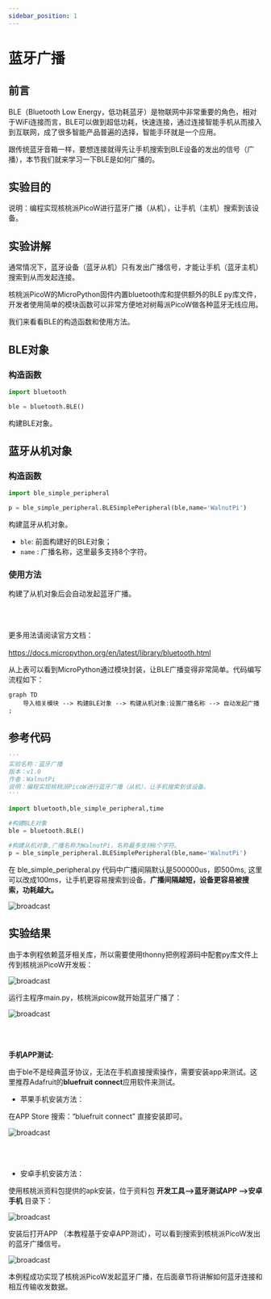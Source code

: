 ```yaml
---
sidebar_position: 1
---
```


# 蓝牙广播

## 前言
BLE（Bluetooth Low Energy，低功耗蓝牙）是物联网中非常重要的角色，相对于WiFi连接而言，BLE可以做到超低功耗，快速连接，通过连接智能手机从而接入到互联网，成了很多智能产品普遍的选择，智能手环就是一个应用。

跟传统蓝牙音箱一样，要想连接就得先让手机搜索到BLE设备的发出的信号（广播），本节我们就来学习一下BLE是如何广播的。


## 实验目的
说明：编程实现核桃派PicoW进行蓝牙广播（从机），让手机（主机）搜索到该设备。

## 实验讲解

通常情况下，蓝牙设备（蓝牙从机）只有发出广播信号，才能让手机（蓝牙主机）搜索到从而发起连接。

核桃派PicoW的MicroPython固件内置bluetooth库和提供额外的BLE py库文件，开发者使用简单的模块函数可以非常方便地对树莓派PicoW做各种蓝牙无线应用。


我们来看看BLE的构造函数和使用方法。

## BLE对象

### 构造函数
```python
import bluetooth

ble = bluetooth.BLE()
```
构建BLE对象。 

## 蓝牙从机对象

### 构造函数

```python
import ble_simple_peripheral

p = ble_simple_peripheral.BLESimplePeripheral(ble,name='WalnutPi')
```
构建蓝牙从机对象。 
- `ble`: 前面构建好的BLE对象；
- `name` : 广播名称，这里最多支持8个字符。


### 使用方法

构建了从机对象后会自动发起蓝牙广播。

<br></br>

更多用法请阅读官方文档：<br></br>
https://docs.micropython.org/en/latest/library/bluetooth.html

从上表可以看到MicroPython通过模块封装，让BLE广播变得非常简单。代码编写流程如下：

```mermaid
graph TD
    导入相关模块 --> 构建BLE对象 --> 构建从机对象:设置广播名称 --> 自动发起广播 ;
```

## 参考代码

```python
'''
实验名称：蓝牙广播
版本：v1.0
作者：WalnutPi
说明：编程实现核桃派PicoW进行蓝牙广播（从机），让手机搜索到该设备。
'''

import bluetooth,ble_simple_peripheral,time

#构建BLE对象
ble = bluetooth.BLE()

#构建从机对象,广播名称为WalnutPi，名称最多支持8个字符。
p = ble_simple_peripheral.BLESimplePeripheral(ble,name='WalnutPi')
```

在 ble_simple_peripheral.py 代码中广播间隔默认是500000us，即500ms, 这里可以改成100ms，让手机更容易搜索到设备。**广播间隔越短，设备更容易被搜索，功耗越大。**

![broadcast](./img/broadcast/broadcast0.png)

## 实验结果

由于本例程依赖蓝牙相关库，所以需要使用thonny把例程源码中配套py库文件上传到核桃派PicoW开发板：

![broadcast](./img/broadcast/broadcast1.png)

运行主程序main.py，核桃派picow就开始蓝牙广播了：

![broadcast](./img/broadcast/broadcast2.png)

<br></br>

**手机APP测试:**

由于ble不是经典蓝牙协议，无法在手机直接搜索操作，需要安装app来测试。这里推荐Adafruit的**bluefruit connect**应用软件来测试。

- 苹果手机安装方法：

在APP Store 搜索：“bluefruit connect” 直接安装即可。

![broadcast](./img/broadcast/broadcast3.png)

<br></br>

- 安卓手机安装方法：

使用核桃派资料包提供的apk安装，位于资料包 **开发工具-->蓝牙测试APP -->安卓手机** 目录下：

![broadcast](./img/broadcast/broadcast4.png)

安装后打开APP （本教程基于安卓APP测试），可以看到搜索到核桃派PicoW发出的蓝牙广播信号。

![broadcast](./img/broadcast/broadcast5.png)

本例程成功实现了核桃派PicoW发起蓝牙广播，在后面章节将讲解如何蓝牙连接和相互传输收发数据。


